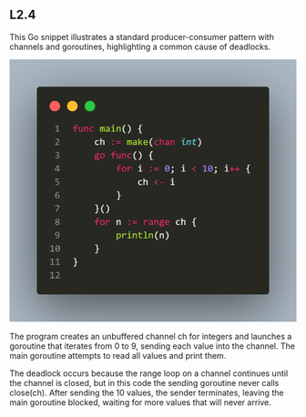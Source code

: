 ## L2.4

This Go snippet illustrates a standard producer-consumer pattern with channels and goroutines, highlighting a common cause of deadlocks.

![code](code.png)

The program creates an unbuffered channel ch for integers and launches a goroutine that iterates from 0 to 9, sending each value into the channel. The main goroutine attempts to read all values and print them.

The deadlock occurs because the range loop on a channel continues until the channel is closed, but in this code the sending goroutine never calls close(ch). After sending the 10 values, the sender terminates, leaving the main goroutine blocked, waiting for more values that will never arrive.
